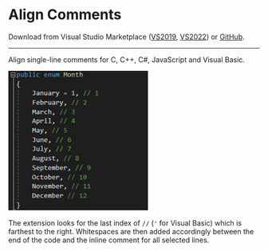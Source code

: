 # Align Comments  

Download from Visual Studio Marketplace ([VS2019][2], [VS2022][3]) or [GitHub][4].

___
Align single-line comments for C, C++, C#, JavaScript and Visual Basic.

![Align.gif][1]  

The extension looks for the last index of ``//`` (`'` for Visual Basic) which is farthest to the right. Whitespaces are then added accordingly between the end of the code and the inline comment for all selected lines. 

[1]: https://github.com/Lixfeld/VS-AlignComments-Extension/raw/main/Align.gif 
[2]: https://marketplace.visualstudio.com/items?itemName=Lixfeld.AlignComments 
[3]: https://marketplace.visualstudio.com/items?itemName=Lixfeld.AlignComments2022 
[4]: https://github.com/Lixfeld/VS-AlignComments-Extension/releases
